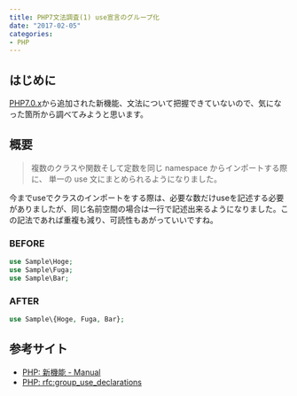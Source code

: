 ```yaml
---
title: PHP7文法調査(1) use宣言のグループ化
date: "2017-02-05"
categories: 
- PHP
---
```


## はじめに

[PHP7.0.x](http://php.net/manual/ja/migration70.new-features.php)から追加された新機能、文法について把握できていないので、気になった箇所から調べてみようと思います。


## 概要

> 複数のクラスや関数そして定数を同じ namespace からインポートする際に、 単一の use 文にまとめられるようになりました。

今までuseでクラスのインポートをする際は、必要な数だけuseを記述する必要がありましたが、同じ名前空間の場合は一行で記述出来るようになりました。この記法であれば重複も減り、可読性もあがっていいですね。

### BEFORE

```php
use Sample\Hoge;
use Sample\Fuga;
use Sample\Bar;
```

### AFTER

```php
use Sample\{Hoge, Fuga, Bar};
```

## 参考サイト

*  [PHP: 新機能 - Manual](http://php.net/manual/ja/migration70.new-features.php)
*  [PHP: rfc:group_use_declarations](https://wiki.php.net/rfc/group_use_declarations)
